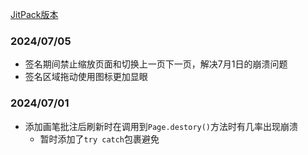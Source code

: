 [JitPack版本](https://jitpack.io/#cdck/mupdf_example)

### 2024/07/05
- 签名期间禁止缩放页面和切换上一页下一页，解决7月1日的崩溃问题
- 签名区域拖动使用图标更加显眼
### 2024/07/01
- 添加画笔批注后刷新时在调用到`Page.destory()`方法时有几率出现崩溃
  - 暂时添加了`try catch`包裹避免
   